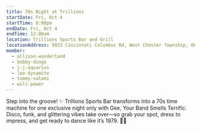 ```yaml
---
title: 70s Night at Trillions
startDate: Fri, Oct 4
startTime: 8:00pm
endDate: Fri, Oct 4
endTime: 12:00am
location: Trillions Sports Bar and Grill
locationAddress: 9933 Cincinnati Columbus Rd, West Chester Township, OH 45241
member:
  - allison-wonderland
  - bobby-dingo
  - j-j-aquarius
  - leo-dynamite
  - tommy-salami
  - will-power
---
```

Step into the groove! ✨ Trillions Sports Bar transforms into a 70s time machine for one exclusive night only with Gee, Your Band Smells Terrific. Disco, funk, and glittering vibes take over—so grab your spot, dress to impress, and get ready to dance like it’s 1979. 🕺🔥
